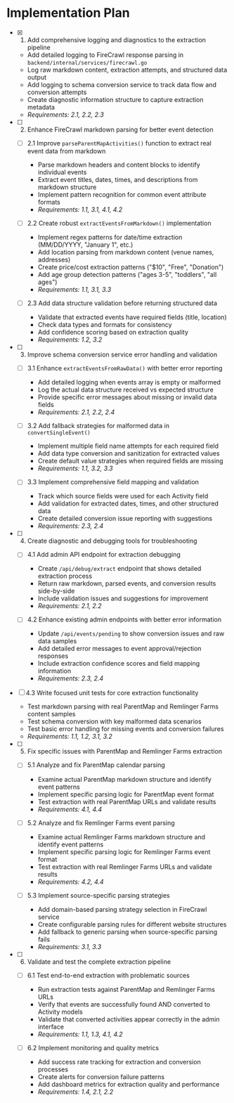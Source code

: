 # Implementation Plan

- [x] 1. Add comprehensive logging and diagnostics to the extraction pipeline
  - Add detailed logging to FireCrawl response parsing in `backend/internal/services/firecrawl.go`
  - Log raw markdown content, extraction attempts, and structured data output
  - Add logging to schema conversion service to track data flow and conversion attempts
  - Create diagnostic information structure to capture extraction metadata
  - _Requirements: 2.1, 2.2, 2.3_

- [ ] 2. Enhance FireCrawl markdown parsing for better event detection
  - [ ] 2.1 Improve `parseParentMapActivities()` function to extract real event data from markdown
    - Parse markdown headers and content blocks to identify individual events
    - Extract event titles, dates, times, and descriptions from markdown structure
    - Implement pattern recognition for common event attribute formats
    - _Requirements: 1.1, 3.1, 4.1, 4.2_

  - [ ] 2.2 Create robust `extractEventsFromMarkdown()` implementation
    - Implement regex patterns for date/time extraction (MM/DD/YYYY, "January 1", etc.)
    - Add location parsing from markdown content (venue names, addresses)
    - Create price/cost extraction patterns ("$10", "Free", "Donation")
    - Add age group detection patterns ("ages 3-5", "toddlers", "all ages")
    - _Requirements: 1.1, 3.1, 3.3_

  - [ ] 2.3 Add data structure validation before returning structured data
    - Validate that extracted events have required fields (title, location)
    - Check data types and formats for consistency
    - Add confidence scoring based on extraction quality
    - _Requirements: 1.2, 3.2_

- [ ] 3. Improve schema conversion service error handling and validation
  - [ ] 3.1 Enhance `extractEventsFromRawData()` with better error reporting
    - Add detailed logging when events array is empty or malformed
    - Log the actual data structure received vs expected structure
    - Provide specific error messages about missing or invalid data fields
    - _Requirements: 2.1, 2.2, 2.4_

  - [ ] 3.2 Add fallback strategies for malformed data in `convertSingleEvent()`
    - Implement multiple field name attempts for each required field
    - Add data type conversion and sanitization for extracted values
    - Create default value strategies when required fields are missing
    - _Requirements: 1.1, 3.2, 3.3_

  - [ ] 3.3 Implement comprehensive field mapping and validation
    - Track which source fields were used for each Activity field
    - Add validation for extracted dates, times, and other structured data
    - Create detailed conversion issue reporting with suggestions
    - _Requirements: 2.3, 2.4_

- [ ] 4. Create diagnostic and debugging tools for troubleshooting
  - [ ] 4.1 Add admin API endpoint for extraction debugging
    - Create `/api/debug/extract` endpoint that shows detailed extraction process
    - Return raw markdown, parsed events, and conversion results side-by-side
    - Include validation issues and suggestions for improvement
    - _Requirements: 2.1, 2.2_

  - [ ] 4.2 Enhance existing admin endpoints with better error information
    - Update `/api/events/pending` to show conversion issues and raw data samples
    - Add detailed error messages to event approval/rejection responses
    - Include extraction confidence scores and field mapping information
    - _Requirements: 2.3, 2.4_

- [ ] 4.3 Write focused unit tests for core extraction functionality
  - Test markdown parsing with real ParentMap and Remlinger Farms content samples
  - Test schema conversion with key malformed data scenarios
  - Test basic error handling for missing events and conversion failures
  - _Requirements: 1.1, 1.2, 3.1, 3.2_

- [ ] 5. Fix specific issues with ParentMap and Remlinger Farms extraction
  - [ ] 5.1 Analyze and fix ParentMap calendar parsing
    - Examine actual ParentMap markdown structure and identify event patterns
    - Implement specific parsing logic for ParentMap event format
    - Test extraction with real ParentMap URLs and validate results
    - _Requirements: 4.1, 4.4_

  - [ ] 5.2 Analyze and fix Remlinger Farms event parsing
    - Examine actual Remlinger Farms markdown structure and identify event patterns
    - Implement specific parsing logic for Remlinger Farms event format
    - Test extraction with real Remlinger Farms URLs and validate results
    - _Requirements: 4.2, 4.4_

  - [ ] 5.3 Implement source-specific parsing strategies
    - Add domain-based parsing strategy selection in FireCrawl service
    - Create configurable parsing rules for different website structures
    - Add fallback to generic parsing when source-specific parsing fails
    - _Requirements: 3.1, 3.3_

- [ ] 6. Validate and test the complete extraction pipeline
  - [ ] 6.1 Test end-to-end extraction with problematic sources
    - Run extraction tests against ParentMap and Remlinger Farms URLs
    - Verify that events are successfully found AND converted to Activity models
    - Validate that converted activities appear correctly in the admin interface
    - _Requirements: 1.1, 1.3, 4.1, 4.2_

  - [ ] 6.2 Implement monitoring and quality metrics
    - Add success rate tracking for extraction and conversion processes
    - Create alerts for conversion failure patterns
    - Add dashboard metrics for extraction quality and performance
    - _Requirements: 1.4, 2.1, 2.2_
